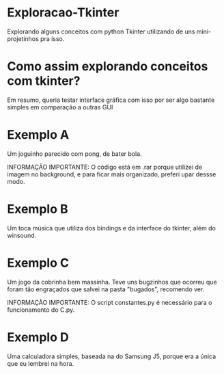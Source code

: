 # Exploracao-Tkinter
Explorando alguns conceitos com python Tkinter utilizando de uns mini-projetinhos pra isso.

# Como assim explorando conceitos com tkinter?
Em resumo, queria testar interface gráfica com isso por ser algo bastante simples em comparação a outras GUI

# Exemplo A
Um joguinho parecido com pong, de bater bola. 

INFORMAÇÃO IMPORTANTE: O código está em .rar porque utilizei de imagem no background, e para ficar mais organizado, preferi upar dessse modo.

# Exemplo B 
Um toca música que utiliza dos bindings e da interface do tkinter, além do winsound.

# Exemplo C
Um jogo da cobrinha bem massinha. Teve uns bugzinhos que ocorreu que foram tão engraçados que salvei na pasta "bugados", recomendo ver.

INFORMAÇÃO IMPORTANTE: O script constantes.py é necessário para o funcionamento do C.py. 

# Exemplo D
Uma calculadora simples, baseada na do Samsung J5, porque era a única que eu lembrei na hora.
